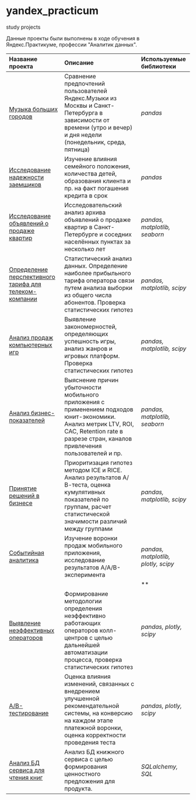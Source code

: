 # yandex_practicum
study projects

Данные проекты были выполнены в ходе обучения в Яндекс.Практикуме, профессии "Аналитик данных".

| Название проекта | Описание | Используемые библиотеки | 
| :---------------------- | :---------------------- | :---------------------- |
| [Музыка больших городов](music) | Сравнение предпочтений пользователей Яндекс.Музыки из Москвы и Санкт-Петербурга в зависимости от времени (утро и вечер) и дня недели (понедельник, среда, пятница)| *pandas* |
| [Исследование надежности заемщиков](bank) | Изучение влияния семейного положения, количества детей, образования клиента и пр. на факт погашения кредита в срок | *pandas* |
| [Исследование объявлений о продаже квартир](apartments) | Исследовательский анализ архива объявлений о продаже квартир в Санкт-Петербурге и соседних населённых пунктах за несколько лет | *pandas, matplotlib, seaborn* |
| [Определение перспективного тарифа для телеком-компании](mobile) | Статистический анализ данных. Определение наиболее прибыльного тарифа оператора связи путем анализа выборки из общего числа абонентов. Проверка статистических гипотез | *pandas, matplotlib, scipy* |
| [Анализ продаж компьютерных игр](games) | Выявление закономерностей, определяющих успешность игры, анализ жанров и игровых платформ. Проверка статистических гипотез | *pandas, matplotlib, scipy* |
| [Анализ бизнес-показателей](business-metrics) | Выяснение причин убыточности мобильного приложения с применением подходов юнит-экономики. Анализ метрик LTV, ROI, CAC, Retention rate в разрезе стран, каналов привлечения пользователей и пр. | *pandas, matplotlib, seaborn* |
| [Принятие решений в бизнесе](ab_test) | Приоритизация гипотез методом ICE и RICE. Анализ результатов А/В-теста, оценка кумулятивных показателей по группам, расчет статистической значимости различий между группами | *pandas, matplotlib, scipy* |
| [Событийная аналитика](funnel) | Изучение воронки продаж мобильного приложения, исследование результатов A/A/B-эксперимента | *pandas, matplotlib, plotly, scipy* |
| []() |  | ** |
| [Выявление неэффективных операторов](call-center) | Формирование методологии определения неэффективно работающих операторов колл-центров с целью дальнейшей автоматизации процесса, проверка статистических гипотез | *pandas, plotly, scipy* |
| [A/B-тестирование](ab_test_final) | Оценка влияния изменений, связанных с внедрением улучшенной рекомендательной системы, на конверсию на каждом этапе платежной воронки, оценка корректности проведения теста | *pandas, plotly, scipy* |
| [Анализ БД сервиса для чтения книг](sql_books) | Анализ БД книжного сервиса с целью формирования ценностного предложения для продукта. | *SQLalchemy, SQL* |

